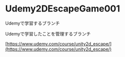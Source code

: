 # Udemy2DEscapeGame001
Udemyで学習するブランチ

Udemyで学習したことを管理するブランチ

[https://www.udemy.com/course/unity2d_escape/](https://www.udemy.com/course/unity2d_escape/)
